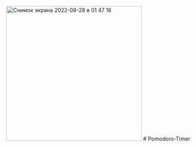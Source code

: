 <img width="359" alt="Снимок экрана 2022-08-28 в 01 47 16" src="https://user-images.githubusercontent.com/109849742/187050594-5d61b2f2-a62f-4f8d-9db6-f4fb6937b073.png">
# Pomodoro-Timer
